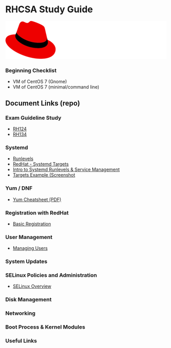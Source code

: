 # RHCSA Study Guide
![RedHat Logo](/images/Logo.svg)

### Beginning Checklist
- VM of CentOS 7 (Gnome)
- VM of CentOS 7 (minimal/command line)

## Document Links (repo)

### Exam Guideline Study
- [RH124](/Documents/RH124.md)
- [RH134](/Documents/RH134.md)

### Systemd
- [Runlevels](/Documents/Runlevels.md)
- [RedHat - Systemd Targets](https://access.redhat.com/documentation/en-us/red_hat_enterprise_linux/7/html/system_administrators_guide/sect-managing_services_with_systemd-targets)
- [Intro to Systemd Runlevels & Service Management](https://www.linux.com/learn/intro-systemd-runlevels-and-service-management-commands)
- [Targets Example (Screenshot](images/targets.png)

### Yum / DNF
- [Yum Cheatsheet (PDF)](/Yum/rh-yum.pdf)

### Registration with RedHat
- [Basic Registration](/Documents/Registration.md)

### User Management
- [Managing Users](/Documents/Users.md)

### System Updates

### SELinux Policies and Administration
- [SELinux Overview](/Documents/SELinux.md)

### Disk Management

### Networking

### Boot Process & Kernel Modules

### Useful Links
